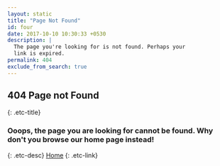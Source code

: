 ```yaml
---
layout: static
title: "Page Not Found"
id: four
date: 2017-10-10 10:30:33 +0530
description: |
  The page you're looking for is not found. Perhaps your
  link is expired.
permalink: 404
exclude_from_search: true
---
```

## 404 Page not Found
{: .etc-title}
### Ooops, the page you are looking for cannot be found. Why don't you browse our home page instead!
{: .etc-desc}
[Home](/index.html)
{: .etc-link}